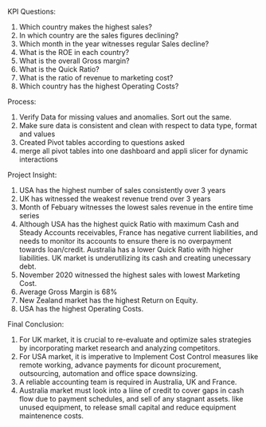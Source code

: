 KPI Questions:
1) Which country makes the highest sales?
2) In which country are the sales figures declining?
3) Which month in the year witnesses regular Sales decline?
4) What is the ROE in each country?
5) What is the overall Gross margin?
6) What is the Quick Ratio?
7) What is the ratio of revenue to marketing cost?
8) Which country has the highest Operating Costs?

Process:
1) Verify Data for missing values and anomalies. Sort out the same.
2) Make sure data is consistent and clean with respect to data type, format and values
3) Created Pivot tables according to questions asked
4) merge all pivot tables into one dashboard and appli slicer for dynamic interactions

Project Insight:
1) USA has the highest number of sales consistently over 3 years
2) UK has witnessed the weakest revenue trend over 3 years
3) Month of Febuary witnesses the lowest sales revenue in the entire time series
4) Although USA has the highest quick Ratio with maximum Cash and Steady Accounts receivables, France has negative current liabilities, and needs to monitor its accounts to ensure there is no overpayment towards  loan/credit. Australia has a lower Quick Ratio with higher liabilities. UK market is underutilizing its cash and creating unecessary debt.
5) November 2020 witnessed the highest sales with lowest Marketing Cost.
6) Average Gross Margin is 68%
7) New Zealand market has the highest Return on Equity.
8) USA has the highest Operating Costs. 

Final Conclusion:

 1) For UK market, it is crucial to re-evaluate and optimize sales strategies by incorporating market research and analyzing competitors.
 2)  For USA market, it is imperative to Implement Cost Control measures like remote working, advance payments for dicount procurement, outsourcing, automation and office space downsizing.
 3)   A reliable accounting team is required in Australia, UK and France. 
 4)  Australia market must look into a liine of credit to cover gaps in cash flow due to payment schedules, and sell of any stagnant assets. like unused equipment, to release small capital and reduce equipment maintenence costs.
 
    
